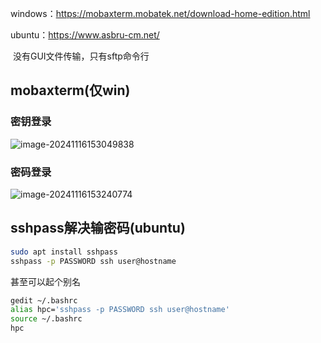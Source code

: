 windows：https://mobaxterm.mobatek.net/download-home-edition.html

ubuntu：https://www.asbru-cm.net/

​	没有GUI文件传输，只有sftp命令行

## mobaxterm(仅win)

### 密钥登录

![image-20241116153049838](https://cdn.jsdelivr.net/gh/sword4869/pic1@main/images/202411161530904.png)

### 密码登录

![image-20241116153240774](https://cdn.jsdelivr.net/gh/sword4869/pic1@main/images/202411161532863.png)

## sshpass解决输密码(ubuntu)

```bash
sudo apt install sshpass
sshpass -p PASSWORD ssh user@hostname
```
甚至可以起个别名
```bash
gedit ~/.bashrc
alias hpc='sshpass -p PASSWORD ssh user@hostname'
source ~/.bashrc
hpc
```